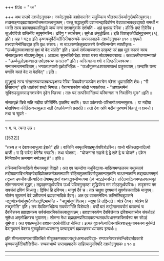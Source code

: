 +++
title = "१०"

+++
अथ सप्तमे दशमोऽनुवाकः।
नवमेऽनुवाके ब्रह्मोपासनेन समुच्चित्य श्रौतस्मार्तकर्मानुष्ठेयमित्युक्तम्। तत्प्रसङ्गाद्ब्रह्मयज्ञस्योत्तमतपस्त्वमुक्तम्। यस्तु श्रद्धालुरपि प्रज्ञामान्द्यादिदोषेण वेदपाठाभावद्ब्रद्ययज्ञे समर्थो न भवति तस्य ब्रह्मयज्ञफलसिद्धये जप्यं मन्त्रं दशमानुवाके दर्शयति -
अ॒हं वृ॒क्षस्य॒ रेरिवा। की॒र्तिः पृष्ठं गि॒रेरि॑व। ऊ॒र्ध्वप॑वित्रो
वाजिनी॑व स्व॒मृग॑मस्मि। द्रवि॑ण॒ ꣳ सव॑र्चसम्। सुमेधा
अ॑मृतो॒क्षितः। इति त्रिशङ्कोर्वेदा॑नुव॒चनम् (१), इति।
अ॒ह ꣳ षट्॥
इति कृष्णयजुर्वेदीयतैत्तिरीयारण्यके सप्तमप्रपाठके
दशमोऽनुवाकः॥१०॥
वृश्च्यते तत्त्वज्ञानेनोच्छिद्यत इति वृक्षः संसारः। स चाऽऽरुणकेतुकप्रकरणे केनचिन्मन्त्रेण स्पष्टीकृतः - "ऊर्ध्वमूलमवाक्शाखं वृक्षं यो वेद संप्रति" इति। ऊर्ध्व सर्वस्माज्जगत उत्कृष्टं परं ब्रह्म मूलं कारणं यस्य संसारवृक्षस्य सोऽयमूर्ध्वमूलः। अवाञ्चः सुरनतिर्यग्देहाः शाखा यस्य सोऽयमवाक्शाखः। कठवल्लीष्वप्याम्नायते - "ऊर्ध्वमूलोऽवाक्शाख एषोऽश्वत्थः सनातनः" इति। अनित्यतया श्वो न तिष्ठतीत्यश्वत्थः। सनातनत्वमनादित्वम्। भगवताऽप्यसौ वृक्षोऽभिहितः -
"ऊर्ध्वमूलमधःशाखमश्वत्थं प्राहुरव्ययम्।
छन्दांसि यस्य पर्णानि यस्तं वेद स वेदवित्"॥ इति।

मुमुक्षुरहं तस्य संसाररूपस्याश्वत्थवृक्षस्य रेरिवा विषयवैराग्यरूपेण शस्त्रेण च्छेत्ता भूयासमिति शेषः। "री हिंसायाम्" इति धातोरयं शब्दो निष्पन्नः। वैराग्यशस्त्रेण च्छेदो भगवतोक्तः -
"अश्वत्थमेनं सुविरूढमूलमसङ्गशस्त्रेण दृढेन च्छित्त्वा।
ततः पदं तत्परिमार्गितव्यं यस्मिन्गता न निवर्तन्ति भूयः"॥इति॥

संसारवृक्षे छिन्ने सति मदीया कीर्तिर्गिरेः पृष्ठमिव भवति। यथा पर्वतस्यो-परिभागोऽत्यन्तमुन्नतः । या मदीया मोक्षविषया कीर्तिरत्यन्तमुन्नता सती देवलोकेष्वपि प्रसरति। ततो देवा अपि मदीयं पुरुषार्थं विहन्तुं न क्षमन्ते। तथा च श्रूयते -
________________________
१ ग. घ. त्यन्त उन्न।

[[532]]

"तस्य ह न देवाश्चनाभूत्या ईशते" इति। वाजिनि स्वमृतमिवाहमूर्ध्वपवित्रोऽस्मि। वाजो गतिस्तद्वानादित्यो वाजी। स हि सर्वदा वेगेनैव गच्छति।
तथा चोक्तम् -
"योजनानां सहस्रे द्वे द्वे शते द्वे च योजने।
एकेन निमिषार्धेन क्रममाण नमोऽस्तु ते"॥ इति॥

तस्मिन्वाजिन्यादित्ये शेभनममृतं विद्यते। अत एव च्छन्दोगा मधुविद्याया-मादित्यमण्डलस्य मधुरूपत्वं तदीयप्रागादिभागेष्वृग्वेदादिप्रोक्तकर्मफलरूपाणि रोहितशुक्लादिवर्णयुक्तान्यमृतानि चाऽऽम्नातानि तद्यत्प्रथमममृतं तद्वसव उपजीवन्तीत्यादिना तेषाममृतानां वस्वाद्युपजीव्यत्वमा (त्वं चाऽऽ)मनन्ति। तदिदमादित्यमण्डलगतममृतं शोभनमत्यन्तं शुद्धम्। तद्वदहमप्यूर्ध्वपवित्र ऊर्ध्व पवित्रमुत्कृष्टा शुद्धिर्यस्य मम सोऽहमूर्ध्वपवित्रः। तादृशस्य मम सवर्चसं द्रविणं सिध्यतु। द्विविधं हि द्रविणम्। मानुषं दैवं च़। तत्र चक्षुषा दृश्यमानं सुवर्णरजतादिकं मानुषम्। श्रोत्रेण श्रूयमाणं वेदे प्रतीयमानं ब्रह्मज्ञानादिकं दैवम्। अत एव वाजसनेयिनः कस्मिंश्चिदुपासने चक्षुःश्रोत्रयोर्मानुषदैववित्तदृष्टिमामन्ति - "चक्षुर्मानुषं वित्तम्। चक्षुषा हि तद्विन्दते। श्रोत्रं दैवम्। श्रोत्रेण हि तच्छृणोति" इति। तत्र दैववित्मभिप्रेत्य सवर्चसमिति विशेष्यते। वर्चो बलं तद्योगात्सवर्चसं बलवत्त्वं च दैववित्तस्य ब्रह्मज्ञानस्य सर्वसंसारनिवर्तकत्वादुपपन्नम्। ब्रह्मज्ञानरूपेण दैववित्तेनात्र द्रविशब्दवाच्येन संपन्नोऽहं सुमेधा अमृतोक्षितश्च भूयासम्। शोभना मेधा ब्रह्मज्ञानप्रतिपादकग्रन्थतदर्थावधारणशक्तिर्यस्य मम सोऽहं सुमेधाः। अत एवाहममृतेन ब्रह्मानन्दरसेनोक्षितः सेचितः। इत्यहं वृक्षस्येत्यादिमन्त्रस्त्रिशङ्कुनामकस्य मुनेर्मतं वेदानुवचनं वेदस्य गुरुपूर्वकमध्ययनमनु पश्चाद्वचनं ब्रह्मयज्ञस्वाध्यायतप इत्यर्थः॥

इति श्रीमत्सायणाचार्यविरचिते श्रीबुक्कणसाम्राज्यधुरंधरमाधवविद्या- रण्यपरमेश्वरसंबन्धिवेदार्थप्रकाशे कृष्णयजुर्वेदीयतैत्तिरीया-
रण्यकभाष्ये सप्तमप्रपाठके सांहित्यामुपनिषदि दशमोऽनुवाकः॥ १०॥
______________________
______________________
